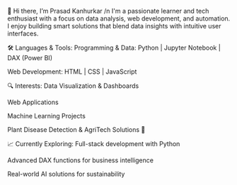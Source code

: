 👋 Hi there, I’m Prasad Kanhurkar /n
I'm a passionate learner and tech enthusiast with a focus on data analysis, web development, and automation. I enjoy building smart solutions that blend data insights with intuitive user interfaces.

🛠️ Languages & Tools:
Programming & Data: Python | Jupyter Notebook | DAX (Power BI)

Web Development: HTML | CSS | JavaScript

🔍 Interests:
Data Visualization & Dashboards

Web Applications

Machine Learning Projects

Plant Disease Detection & AgriTech Solutions 🌱

📈 Currently Exploring:
Full-stack development with Python

Advanced DAX functions for business intelligence

Real-world AI solutions for sustainability
